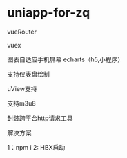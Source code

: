 # uniapp-for-zq
vueRouter

vuex

图表自适应手机屏幕 echarts（h5,小程序）

支持仪表盘绘制

uView支持

支持m3u8

封装跨平台http请求工具


解决方案


1：npm i 
2: HBX启动 
